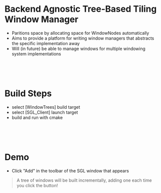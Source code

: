 # Backend Agnostic Tree-Based Tiling Window Manager
- Paritions space by allocating space for WindowNodes automatically
- Aims to provide a platform for writing window managers that abstracts the specific implementation away
- Will (in future) be able to manage windows for multiple windowing system implementations


<br>
<br>
<br>

# Build Steps

- select [WindowTrees] build target
- select [SGL_Client] launch target
- build and run with cmake

<br>
<br>
<br>

# Demo
- Click "Add" in the toolbar of the SGL window that appears
>A tree of windows will be built incrementally, adding one each time you click the button!